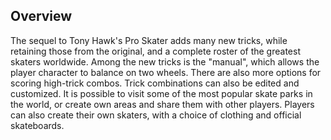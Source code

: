 ## Overview

The sequel to Tony Hawk's Pro Skater adds many new tricks, while retaining those from the original, and a complete roster of the greatest skaters worldwide. Among the new tricks is the "manual", which allows the player character to balance on two wheels. There are also more options for scoring high-trick combos. Trick combinations can also be edited and customized. It is possible to visit some of the most popular skate parks in the world, or create own areas and share them with other players. Players can also create their own skaters, with a choice of clothing and official skateboards.